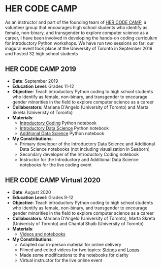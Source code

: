 # HER CODE CAMP
As an instructor and part of the founding team of [HER CODE CAMP](hercodecamp.com), a volunteer group that encourages high school students who identify as female, non-binary, and transgender to explore computer science as a career, I have been involved in developing the hands-on coding curriculum for introductory Python workshops. We have run two sessions so far: our inagural event took place at the University of Toronto in September 2019 and hosted 32 high school students

## HER CODE CAMP 2019
* **Date**: September 2019
* **Education Level**: Grades 11-12
* **Objective**: Teach introductory Python coding to high school students who identify as female, non-binary, and transgender to encourage gender minorities in the field to explore computer science as a career
* **Collaborators**: Mariana D'Angelo (University of Toronto) and Marta Skreta (Univeristy of Toronto)
* **Materials**: 
  * [Introductory Coding](https://github.com/hercodecamp/HERCODECAMP2019/blob/master/HCC_Day1_Part1_Answers.ipynb) Python notebook
  * [Introductory Data Science](https://github.com/hercodecamp/HERCODECAMP2019/blob/master/HCC_Day1_Part2_Answers.ipynb) Python notebook
  * [Additional Data Science](https://github.com/hercodecamp/HERCODECAMP2019/blob/master/HCC_Day1_Part3_Answers.ipynb) Python notebook
* **My Constributions**: 
  * Primary developer of the Introductory Data Science and Additional Data Science notebooks (not including visualization in Seaborn)
  * Secondary developer of the Introductory Coding notebook
  * Instructor for the Introductory and Additional Data Science notebooks for the live coding event
  
 ## HER CODE CAMP Virtual 2020
* **Date**: August 2020
* **Education Level**: Grades 9-12
* **Objective**: Teach introductory Python coding to high school students who identify as female, non-binary, and transgender to encourage gender minorities in the field to explore computer science as a career
* **Collaborators**: Mariana D'Angelo (University of Toronto), Marta Skreta (Univeristy of Toronto) and Chantal Shaib (University of Toronto)
* **Materials**: 
  * [Videos and notebooks](https://github.com/hercodecamp/HERCODECAMP2020-Virtual)
* **My Constributions**: 
  * Adapted our in-person material for online delivery
  * Filmed and edited videos for two topics: [Strings](https://youtu.be/BW_Yen2WjDM) and [Loops](https://youtu.be/5jm7eXWkGO8)
  * Made some modifications to the notebooks for clarity
  * Virtual instructor for the live online event
